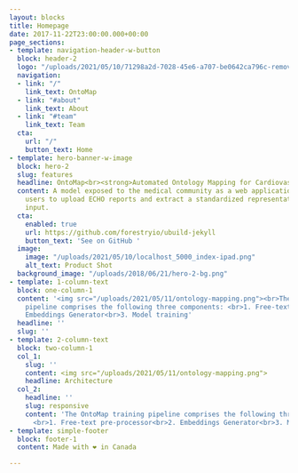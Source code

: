 ```yaml
---
layout: blocks
title: Homepage
date: 2017-11-22T23:00:00.000+00:00
page_sections:
- template: navigation-header-w-button
  block: header-2
  logo: "/uploads/2021/05/10/71298a2d-7028-45e6-a707-be0642ca796c-removebg-preview-1.png"
  navigation:
  - link: "/"
    link_text: OntoMap
  - link: "#about"
    link_text: About
  - link: "#team"
    link_text: Team
  cta:
    url: "/"
    button_text: Home
- template: hero-banner-w-image
  block: hero-2
  slug: features
  headline: OntoMap<br><strong>Automated Ontology Mapping for Cardiovascular Ailments</strong>
  content: A model exposed to the medical community as a web application that allows
    users to upload ECHO reports and extract a standardized representation of their
    input.
  cta:
    enabled: true
    url: https://github.com/forestryio/ubuild-jekyll
    button_text: 'See on GitHub '
  image:
    image: "/uploads/2021/05/10/localhost_5000_index-ipad.png"
    alt_text: Product Shot
  background_image: "/uploads/2018/06/21/hero-2-bg.png"
- template: 1-column-text
  block: one-column-1
  content: '<img src="/uploads/2021/05/11/ontology-mapping.png"><br>The OntoMap training
    pipeline comprises the following three components: <br>1. Free-text pre-processor<br>2.
    Embeddings Generator<br>3. Model training'
  headline: ''
  slug: ''
- template: 2-column-text
  block: two-column-1
  col_1:
    slug: ''
    content: <img src="/uploads/2021/05/11/ontology-mapping.png">
    headline: Architecture
  col_2:
    headline: ''
    slug: responsive
    content: 'The OntoMap training pipeline comprises the following three components:
      <br>1. Free-text pre-processor<br>2. Embeddings Generator<br>3. Model training'
- template: simple-footer
  block: footer-1
  content: Made with ❤︎ in Canada

---
```

